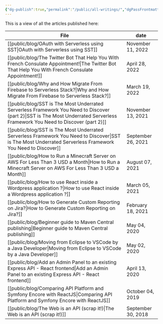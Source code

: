 ```yaml
---
{"dg-publish":true,"permalink":"/public/all-writings/","dgPassFrontmatter":true}
---
```


This is a view of all the articles published here:

| File                                                                                                                                                                            | date               |
| ------------------------------------------------------------------------------------------------------------------------------------------------------------------------------- | ------------------ |
| [[public/blog/OAuth with Serverless using SST\|OAuth with Serverless using SST]]                                                                                             | November 11, 2022  |
| [[public/blog/The Twitter Bot That Help You With French Consulate Appointment!\|The Twitter Bot That Help You With French Consulate Appointment!]]                           | April 28, 2022     |
| [[public/blog/Why and How Migrate From Firebase to Serverless Stack?\|Why and How Migrate From Firebase to Serverless Stack?]]                                               | March 19, 2022     |
| [[public/blog/SST is The Most Underrated Serverless Framework You Need to Discover (part 2)\|SST is The Most Underrated Serverless Framework You Need to Discover (part 2)]] | November 13, 2021  |
| [[public/blog/SST is The Most Underrated Serverless Framework You Need to Discover\|SST is The Most Underrated Serverless Framework You Need to Discover]]                   | September 26, 2021 |
| [[public/blog/How to Run a Minecraft Server on AWS For Less Than 3 USD a Month\|How to Run a Minecraft Server on AWS For Less Than 3 USD a Month]]                           | August 07, 2021    |
| [[public/blog/How to use React inside a Wordpress application ?\|How to use React inside a Wordpress application ?]]                                                         | March 05, 2021     |
| [[public/blog/How to Generate Custom Reporting on Jira?\|How to Generate Custom Reporting on Jira?]]                                                                         | February 18, 2021  |
| [[public/blog/Beginner guide to Maven Central publishing\|Beginner guide to Maven Central publishing]]                                                                       | May 04, 2020       |
| [[public/blog/Moving from Eclipse to VSCode by a Java Developer\|Moving from Eclipse to VSCode by a Java Developer]]                                                         | May 02, 2020       |
| [[public/blog/Add an Admin Panel to an existing Express API - React frontend\|Add an Admin Panel to an existing Express API - React frontend]]                               | April 13, 2020     |
| [[public/blog/Comparing API Platform and Symfony Encore with ReactJS\|Comparing API Platform and Symfony Encore with ReactJS]]                                               | October 04, 2019   |
| [[public/blog/The Web is an API (scrap it!)\|The Web is an API (scrap it!)]]                                                                                                 | September 30, 2018 |
